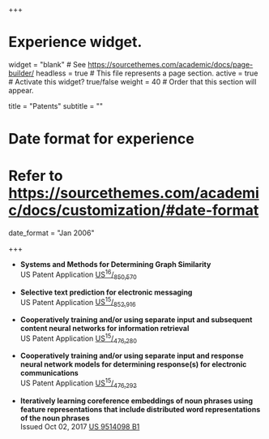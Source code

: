 +++
# Experience widget.
widget = "blank"  # See https://sourcethemes.com/academic/docs/page-builder/
headless = true  # This file represents a page section.
active = true  # Activate this widget? true/false
weight = 40  # Order that this section will appear.

title = "Patents"
subtitle = ""

# Date format for experience
#   Refer to https://sourcethemes.com/academic/docs/customization/#date-format
date_format = "Jan 2006"

+++

 - **Systems and Methods for Determining Graph Similarity**</br>
   US Patent Application [US<sup>16</sup>/<sub>850,570</sub>](https://patents.google.com/patent/US20200334495A1)

 - **Selective text prediction for electronic messaging**</br>
   US Patent Application [US<sup>15</sup>/<sub>852,916</sub>](https://patents.google.com/patent/US20190197101A1)

 - **Cooperatively training and/or using separate input and subsequent content neural networks for information retrieval**</br>
   US Patent Application [US<sup>15</sup>/<sub>476,280</sub>](https://patents.google.com/patent/US20180240013A1/)

 - **Cooperatively training and/or using separate input and response neural network models for determining response(s) for electronic communications**</br>
   US Patent Application [US<sup>15</sup>/<sub>476,292</sub>](https://patents.google.com/patent/US20180240014A1)

 - **Iteratively learning coreference embeddings of noun phrases using feature representations that include distributed word representations of the noun phrases**</br>
   Issued Oct 02, 2017 [US 9514098 B1](https://patents.google.com/patent/US9514098B1)

